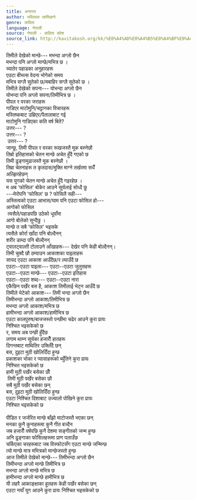 ```yaml
---
title: अनागत
author: भविलाल लामिछाने
genre: कविता
language: नेपाली
source: नेपाली - कविता कोश
source_link: http://kavitakosh.org/kk/%E0%A4%AD%E0%A4%B5%E0%A4%BF%E0%A4%B2%E0%A4%BE%E0%A4%B2_%E0%A4%B2%E0%A4%BE%E0%A4%AE%E0%A4%BF%E0%A4%9B%E0%A4%BE%E0%A4%A8%E0%A5%87
---
```


तिमीले देखेको मान्छे--- मभन्दा अग्लो छैन  
मभन्दा पनि अग्लो मान्छे/मभित्र छ ।  
च्यातेर पहाडका अनुहारहरू  
एउटा बीभत्स वेदना भोगेको समय  
मभित्र सग्लै सुतेको छ/मबाहिर सग्लै सुतेको छ ।  
तिमीले देखेको सपना--- योभन्दा अग्लो छैन  
योभन्दा पनि अग्लो सपना/तिमीभित्र छ ।  
पीपल र वरका जराहरू  
गाडिएर माटोमुनि/चट्टानका विचारहरू  
मस्तिष्कबाट उम्रिएर/पैतालाबाट गई  
माटोमुनि गाडिएका कति वर्ष बिते?  
उत्तर--- ?  
उत्तर--- ?  
 उत्तर--- ?  
जान्छु, तिमी पीपल र वरका रूखजस्तै मूक बस्नेछौ  
तिम्रो इतिहासको चेतन मान्छे अचेत हुँदै गएको छ  
तिमी ढुङ्गामुढाजस्तै मूक बस्नेछौ ।  
तिम्रा चेतनाहरू त कृतदास/मुक्ति माग्ने तर्खरमा सधैँ  
अल्झिरहेछन्  
यस युगको चेतन मान्छे अचेत हुँदै गइरहेछ ।  
म अब 'फोसिल' बोकेर आउने सूर्यलाई सोध्दै छु  
---मेरोपनि 'फोसिल' छ ? फोसिलै सही---  
अस्तित्वको एउटा आभास/घाम पनि एउटा फोसिल हो---  
आगोको फोसिल  
 त्यसैले/पहाडपछि उठेको धूवाँमा  
आगो बोलेको सुन्दैछु ।  
मान्छे त सबै 'फोसिल' भइसके  
त्यसैले कोर्रा खाँदा पनि बोल्दैनन्  
शरीर डाम्दा पनि बोल्दैनन्  
ट्वालट्वाल्ती टोलाउने आँखाहरू--- देखेर पनि केही बोल्दैनन्।  
तिमी चुक्दै छौ ठम्याउन आकाशका पाइलाहरू  
सायद एउटा आकाश आउँदैछ/र ल्याउँदै छ  
एउटा--एउटा पाइला--- एउटा--एउटा जुलुसहरू  
एउटा--एउटा मान्छे--- एउटा--एउटा इतिहास  
एउटा--एउटा शब्द--- एउटा--एउटा नारा  
एकैछिन पर्खेर बस है, आकाश तिमीलाई भेट्न आउँदै छ  
तिमीले भेटेको आकाश--- तिमी भन्दा अग्लो छैन  
तिमीभन्दा अग्लो आकाश/तिमीभित्र छ  
मभन्दा अग्लो आकाश/मभित्र छ  
हामीभन्दा अग्लो आकाश/हामीभित्र छ  
एउटा कालपुरुष/बाजजस्तो पन्छीमा चढेर आउने कुरा प्रायः  
निश्चित भइसकेको छ  
र, समय अब पन्छी हुँदैछ  
लगाम थाम्न सूर्यका हजारौँ हातहरू  
दिगन्तबाट माथितिर उक्लिँदै छन्  
बस, दुइटा मुठी खोलिदिँदा हुन्छ  
प्रकाशका भोका र प्यासाहरूको ब्युँतिने कुरा प्रायः  
निश्चित भइसकेको छ  
हामी मुठी पर्खेर बसेका छौँ  
 तिमी मुठी पर्खेर बसेका छौ  
सबै मुठी पर्खेर बसेका छन्  
बस, दुइटा मुठी खोलिदिँदा हुन्छ  
एउटा निश्चित दिशाबाट उज्यालो पोखिने कुरा प्रायः  
निश्चित भइसकेको छ  
   
पीडित र जर्जरित मान्छे बाँझो माटोजस्तै भएका छन्  
मनका कुनै कुनाहरूमा कुनै गीत बज्दैन  
जब हजारौँ वर्षपछि कुनै देशमा सङ्गीतको जन्म हुन्छ  
अनि ढुङ्गाका फोसिलहरूमा प्राण पलाउँछ  
चर्किएका चरहरूबाट जब विस्फोटसँग एउटा मान्छे जन्मिन्छ  
त्यो मान्छे मात्र मभित्रको मान्छेजस्तो हुन्छ  
आज तिमीले देखेको मान्छे--- तिमीभन्दा अग्लो छैन  
तिमीभन्दा अग्लो मान्छे तिमीभित्र छ  
मभन्दा अग्लो मान्छे मभित्र छ  
हामीभन्दा अग्लो मान्छे हामीभित्र छ  
यी लहरै आकाङ्क्षाका हूलहरू केही पर्खेर बसेका छन्  
एउटा नयाँ युग आउने कुरा प्रायः निश्चित भइसकेको छ
